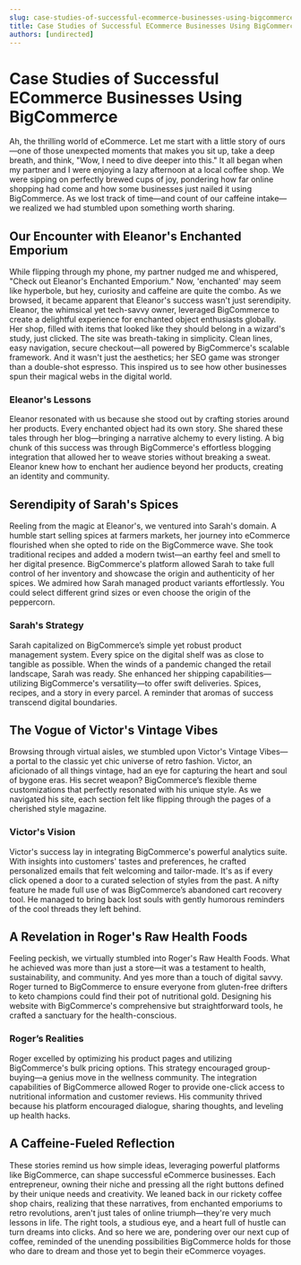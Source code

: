 ```yaml
---
slug: case-studies-of-successful-ecommerce-businesses-using-bigcommerce
title: Case Studies of Successful ECommerce Businesses Using BigCommerce
authors: [undirected]
---
```



# Case Studies of Successful ECommerce Businesses Using BigCommerce

Ah, the thrilling world of eCommerce. Let me start with a little story of ours—one of those unexpected moments that makes you sit up, take a deep breath, and think, "Wow, I need to dive deeper into this." It all began when my partner and I were enjoying a lazy afternoon at a local coffee shop. We were sipping on perfectly brewed cups of joy, pondering how far online shopping had come and how some businesses just nailed it using BigCommerce. As we lost track of time—and count of our caffeine intake—we realized we had stumbled upon something worth sharing.

## Our Encounter with Eleanor's Enchanted Emporium

While flipping through my phone, my partner nudged me and whispered, "Check out Eleanor's Enchanted Emporium." Now, 'enchanted' may seem like hyperbole, but hey, curiosity and caffeine are quite the combo. As we browsed, it became apparent that Eleanor's success wasn't just serendipity. Eleanor, the whimsical yet tech-savvy owner, leveraged BigCommerce to create a delightful experience for enchanted object enthusiasts globally. Her shop, filled with items that looked like they should belong in a wizard's study, just clicked. The site was breath-taking in simplicity. Clean lines, easy navigation, secure checkout—all powered by BigCommerce's scalable framework. And it wasn't just the aesthetics; her SEO game was stronger than a double-shot espresso. This inspired us to see how other businesses spun their magical webs in the digital world.

### Eleanor's Lessons

Eleanor resonated with us because she stood out by crafting stories around her products. Every enchanted object had its own story. She shared these tales through her blog—bringing a narrative alchemy to every listing. A big chunk of this success was through BigCommerce's effortless blogging integration that allowed her to weave stories without breaking a sweat. Eleanor knew how to enchant her audience beyond her products, creating an identity and community. 

## Serendipity of Sarah's Spices

Reeling from the magic at Eleanor's, we ventured into Sarah's domain. A humble start selling spices at farmers markets, her journey into eCommerce flourished when she opted to ride on the BigCommerce wave. She took traditional recipes and added a modern twist—an earthy feel and smell to her digital presence. BigCommerce's platform allowed Sarah to take full control of her inventory and showcase the origin and authenticity of her spices. We admired how Sarah managed product variants effortlessly. You could select different grind sizes or even choose the origin of the peppercorn. 

### Sarah's Strategy

Sarah capitalized on BigCommerce’s simple yet robust product management system. Every spice on the digital shelf was as close to tangible as possible. When the winds of a pandemic changed the retail landscape, Sarah was ready. She enhanced her shipping capabilities—utilizing BigCommerce's versatility—to offer swift deliveries. Spices, recipes, and a story in every parcel. A reminder that aromas of success transcend digital boundaries.

## The Vogue of Victor's Vintage Vibes

Browsing through virtual aisles, we stumbled upon Victor's Vintage Vibes—a portal to the classic yet chic universe of retro fashion. Victor, an aficionado of all things vintage, had an eye for capturing the heart and soul of bygone eras. His secret weapon? BigCommerce’s flexible theme customizations that perfectly resonated with his unique style. As we navigated his site, each section felt like flipping through the pages of a cherished style magazine. 

### Victor's Vision

Victor's success lay in integrating BigCommerce's powerful analytics suite. With insights into customers' tastes and preferences, he crafted personalized emails that felt welcoming and tailor-made. It's as if every click opened a door to a curated selection of styles from the past. A nifty feature he made full use of was BigCommerce’s abandoned cart recovery tool. He managed to bring back lost souls with gently humorous reminders of the cool threads they left behind.

## A Revelation in Roger's Raw Health Foods

Feeling peckish, we virtually stumbled into Roger's Raw Health Foods. What he achieved was more than just a store—it was a testament to health, sustainability, and community. And yes more than a touch of digital savvy. Roger turned to BigCommerce to ensure everyone from gluten-free drifters to keto champions could find their pot of nutritional gold. Designing his website with BigCommerce's comprehensive but straightforward tools, he crafted a sanctuary for the health-conscious.

### Roger’s Realities

Roger excelled by optimizing his product pages and utilizing BigCommerce's bulk pricing options. This strategy encouraged group-buying—a genius move in the wellness community. The integration capabilities of BigCommerce allowed Roger to provide one-click access to nutritional information and customer reviews. His community thrived because his platform encouraged dialogue, sharing thoughts, and leveling up health hacks.

## A Caffeine-Fueled Reflection

These stories remind us how simple ideas, leveraging powerful platforms like BigCommerce, can shape successful eCommerce businesses. Each entrepreneur, owning their niche and pressing all the right buttons defined by their unique needs and creativity. We leaned back in our rickety coffee shop chairs, realizing that these narratives, from enchanted emporiums to retro revolutions, aren't just tales of online triumph—they're very much lessons in life. The right tools, a studious eye, and a heart full of hustle can turn dreams into clicks. And so here we are, pondering over our next cup of coffee, reminded of the unending possibilities BigCommerce holds for those who dare to dream and those yet to begin their eCommerce voyages.